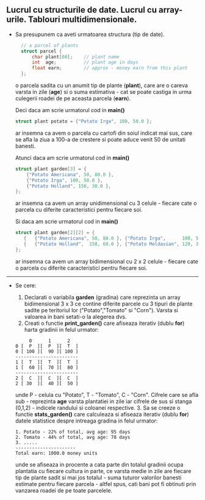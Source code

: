 ## Lucrul cu structurile de date. Lucrul cu array-urile. Tablouri multidimensionale.


* Sa presupunem ca aveti urmatoarea structura (tip de date). 
  ```c
    // a parcel of plants
    struct parcel {
        char plant[60];    // plant name
        int  age;          // plant age in days
        float earn;        // approx - money earn from this plant  
    };
  ``` 
  o parcela sadita cu un anumit tip de plante (**plant**), care are o careva varsta in zile (**age**) si o suma estimativa - cat se poate castiga in urma culegerii roadei de pe aceasta parcela (**earn**).

  Deci daca am scrie urmatorul cod in **main()**

    ```c
    struct plant potato = {"Potato Irga", 100, 50.0 };
    ``` 
    ar insemna ca avem o parcela cu cartofi din soiul indicat mai sus, care se afla la ziua a 100-a de crestere si poate aduce venit 50 de unitati banesti.

  Atunci daca am scrie urmatorul cod in **main()**

    ```c
    struct plant garden[3] = {
        {"Potato Americana", 50, 80.0 },
        {"Potato Irga", 100, 50.0 },
        {"Potato Holland", 150, 30.0 },
    };
    
    ``` 
    ar insemna ca avem un array unidimensional cu 3 celule - fiecare cate o parcela cu diferite caracteristici pentru fiecare soi.

  Si daca am scrie urmatorul cod in **main()**

    ```c
    struct plant garden[2][2] = {
       {   {"Potato Americana", 50, 80.0 }, {"Potato Irga",      100, 50.0 },    },
       {   {"Potato Holland",  150, 60.0 }, {"Potato Moldavian", 120, 30.0 },    }
    };
    
    ``` 
    ar insemna ca avem un array bidimensional cu 2 x 2 celule - fiecare cate o parcela cu diferite caracteristici pentru fiecare soi.


---

* Se cere:
  1. Declarati o variabila **garden** (gradina) care reprezinta un array bidimensional 3 x 3 ce contine diferite parcele cu 3 tipuri de plante sadite pe teritoriul lor ("Potato","Tomato" si "Corn"). Varsta si valoarea in bani setati-o la alegerea dvs.
  2. Creati o functie **print_garden()** care afiseaza iterativ (dublu **for**) harta gradinii in felul urmator:
    
    ```
         0      1      2
    0 [  P  ][  P  ][  T  ]
    0 [ 100 ][  90 ][ 100 ]
    -----------------------
    1 [  T  ][  T  ][  T  ]
    1 [  60 ][  70 ][  80 ]
    -----------------------
    2 [  C  ][  C  ][  C  ]
    2 [ 30  ][  40 ][  50 ]
    
    ``` 

    unde P - celula cu "Potato", T - "Tomato", C - "Corn". Cifrele care se afla sub - reprezinta **age** varsta plantatiei in zile iar cifrele de sus si stanga (0,1,2) - indicele randului si coloanei respective.
  3. Sa se creeze o functie **stats_garden()** care calculeaza si afiseaza iterativ (dublu **for**) datele statistice despre intreaga gradina in felul urmator:
   ```
   1. Potato - 22% of total, avg age: 95 days
   2. Tomato - 44% of total, avg age: 78 days
   3. .....
   ----------------------
   Total earn: 1000.0 money units
   ```

   unde se afiseaza in procente a cata parte din totalul gradinii ocupa plantatia cu fiecare cultura in parte, ce varsta medie in zile are fiecare tip de plante sadit si mai jos totalul - suma tuturor valorilor banesti estimate pentru fiecare parcela - altfel spus, cati bani pot fi obtinuti prin vanzarea roadei de pe toate parcelele.